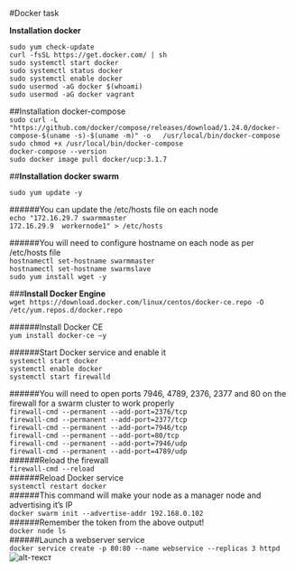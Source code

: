 #Docker task 

**Installation docker**  
  
`sudo yum check-update`  
`curl -fsSL https://get.docker.com/ | sh`  
`sudo systemctl start docker`  
`sudo systemctl status docker`  
`sudo systemctl enable docker`  
`sudo usermod -aG docker $(whoami)`  
`sudo usermod -aG docker vagrant`    
  
##Installation docker-compose  
`sudo curl -L "https://github.com/docker/compose/releases/download/1.24.0/docker-compose-$(uname -s)-$(uname -m)" -o   /usr/local/bin/docker-compose`  
`sudo chmod +x /usr/local/bin/docker-compose`  
`docker-compose --version`  
`sudo docker image pull docker/ucp:3.1.7`  
  
##**Installation docker swarm**  
  
`sudo yum update -y`  
  
######You can update the /etc/hosts file on each node  
`echo "172.16.29.7 swarmmaster`  
`172.16.29.9  workernode1" > /etc/hosts`  
  
######You will need to configure hostname on each node as per /etc/hosts file   
`hostnamectl set-hostname swarmmaster`  
`hostnamectl set-hostname swarmslave`  
`sudo yum install wget -y`  
  
###**Install Docker Engine**  
`wget https://download.docker.com/linux/centos/docker-ce.repo -O /etc/yum.repos.d/docker.repo`  
  
######Install Docker CE  
`yum install docker-ce –y`  
  
######Start Docker service and enable it  
`systemctl start docker`  
`systemctl enable docker`  
`systemctl start firewalld`  
  
######You will need to open ports 7946, 4789, 2376, 2377 and 80 on the firewall for a swarm cluster to work properly  
`firewall-cmd --permanent --add-port=2376/tcp`  
`firewall-cmd --permanent --add-port=2377/tcp`  
`firewall-cmd --permanent --add-port=7946/tcp`  
`firewall-cmd --permanent --add-port=80/tcp`  
`firewall-cmd --permanent --add-port=7946/udp`  
`firewall-cmd --permanent --add-port=4789/udp`  
######Reload the firewall  
`firewall-cmd --reload`  
######Reload Docker service  
`systemctl restart docker`  
######This command will make your node as a manager node and advertising it’s IP  
`docker swarm init --advertise-addr 192.168.0.102`  
######Remember the token from the above output!  
`docker node ls`  
######Launch a webserver service  
`docker service create -p 80:80 --name webservice --replicas 3 httpd`  
![alt-текст]()  
